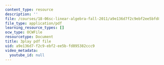 ```yaml
---
content_type: resource
description: ''
file: /courses/18-06sc-linear-algebra-fall-2011/a9e136d7f2c9ebf2ee5bfd895382ccc9_l88D4r74gtM.pdf
file_type: application/pdf
learning_resource_types: []
ocw_type: OCWFile
resourcetype: Document
title: 3play pdf file
uid: a9e136d7-f2c9-ebf2-ee5b-fd895382ccc9
video_metadata:
  youtube_id: null
---
```

